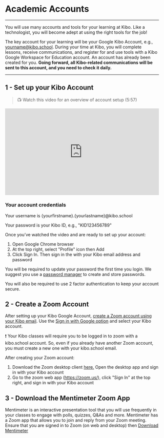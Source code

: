 # Academic Accounts
---

You will use many accounts and tools for your learning at Kibo. Like a technologist, you will become adept at using the right tools for the job! 

The key account for your learning will be your Google Kibo Account, e.g., yourname@kibo.school. During your time at Kibo, you will complete lessons, receive communications, and register for and use tools with a  Kibo Google Workspace for Education account. An account has already been created for you. **Going forward, all Kibo-related communications will be sent to this account, and you need to check it daily.** 



---
## 1 - Set up your Kibo Account

>  📺 Watch this video for an overview of account setup (5:57)

<div style="position: relative; padding-bottom: 56.25%; height: 0;">
<iframe width="560" height="315" src="https://www.youtube.com/embed/FMt2Px_F-68" title="YouTube video player" frameborder="0" allow="accelerometer; autoplay; clipboard-write; encrypted-media; gyroscope; picture-in-picture; web-share" allowfullscreen style="position: absolute; top: 0; left: 0; width: 100%; height: 100%;"></iframe>
</div>

### Your account credentials
Your username is {yourfirstname}.{yourlastname}@kibo.school 

Your password is your Kibo ID, e.g., "KID123456789" 

Once you’ve watched the video and are ready to set up your account:
1. Open Google Chrome browser
2. At the top right, select "Profile" icon then Add 
3. Click Sign In. Then sign in the with your Kibo email address and password

You will be required to update your password the first time you login. We suggest you use a <a href="https://github.com/kiboschool/setup-guides/blob/main/academic-software.md" target="_blank">password manager</a> to create and store passwords.

You will also be required to use 2 factor authentication to keep your account secure. 

## 2 - Create a Zoom Account
After setting up your Kibo Google Account, <a href="https://zoom.us/signup" target="_blank">create a Zoom account using your Kibo email</a>. Use the <a href="https://zoom.us/google_oauth_signin" target="_blank">Sign in with Google option</a> and select your Kibo account.

<aside>
   ❗ Your Kibo classes will require you to be logged in to zoom with a kibo.school account. So, even if you already have another Zoom account, you must create a new one with your kibo.school email.
</aside>

After creating your Zoom account:
1. Download the Zoom desktop client <a href="https://zoom.us/download" target="_blank">here.</a> Open the desktop app and sign in with your Kibo account
2. Go to the zoom web app (https://zoom.us/), click "Sign In" at the top right, and sign in with your Kibo account

## 3 - Download the Mentimeter Zoom App
Mentimeter is an interactive presentation tool that you will use frequently in your classes to engage with polls, quizzes, Q&As and more. Mentimeter has a Zoom app that allows you to join and reply from your Zoom meeting. Ensure that you are signed in to Zoom (on web and desktop) then <a href="https://marketplace.zoom.us/apps/D6gsxPEXS8eNr9d6gNFCIg" target="_blank">Download Mentimeter</a>
